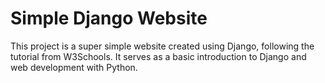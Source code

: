 # Simple Django Website

This project is a super simple website created using Django, following the tutorial from W3Schools. It serves as a basic introduction to Django and web development with Python.
